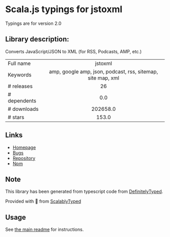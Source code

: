 
# Scala.js typings for jstoxml

Typings are for version 2.0

## Library description:
Converts JavaScript/JSON to XML (for RSS, Podcasts, AMP, etc.)

|                    |                 |
| ------------------ | :-------------: |
| Full name          | jstoxml |
| Keywords           | amp, google amp, json, podcast, rss, sitemap, site map, xml |
| # releases         | 26 |
| # dependents       | 0.0 |
| # downloads        | 202658.0 |
| # stars            | 153.0 |

## Links
- [Homepage](http://github.com/davidcalhoun/jstoxml)
- [Bugs](https://github.com/davidcalhoun/jstoxml/issues)
- [Repository](https://github.com/davidcalhoun/jstoxml)
- [Npm](https://www.npmjs.com/package/jstoxml)
    


## Note
This library has been generated from typescript code from [DefinitelyTyped](https://definitelytyped.org).

Provided with :purple_heart: from [ScalablyTyped](https://github.com/oyvindberg/ScalablyTyped)

## Usage
See [the main readme](../../readme.md) for instructions.


